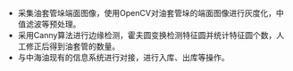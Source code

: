  - 采集油套管垛端面图像，使用OpenCV对油套管垛的端面图像进行灰度化，中值滤波等预处理。
 - 采用Canny算法进行边缘检测，霍夫圆变换检测特征圆并统计特征圆个数，人工修正后得到油套管的数量。 
 - 与中海油现有的信息系统进行对接，进行入库、出库等操作。

